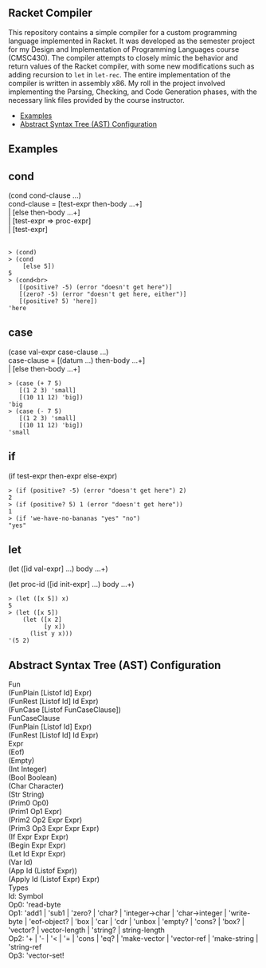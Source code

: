 ## Racket Compiler

This repository contains a simple compiler for a custom programming language implemented in Racket. It was developed as the semester project for my Design and Implementation of Programming Languages course (CMSC430). The compiler attempts to closely mimic the behavior and return values of the Racket compiler, with some new modifications such as adding recursion to `let` in `let-rec`. The entire implementation of the compiler is written in assembly x86. My roll in the project involved implementing the Parsing, Checking, and Code Generation phases, with the necessary link files provided by the course instructor.

- [Examples](#examples)
- [Abstract Syntax Tree (AST) Configuration](#abstract-syntax-tree-ast-configuration)

## Examples

## cond
(cond cond-clause ...) <br>
cond-clause	 	=	 	[test-expr then-body ...+]<br>
 	 	|	 	[else then-body ...+]<br>
 	 	|	 	[test-expr => proc-expr]<br>
 	 	|	 	[test-expr]<br>
<br>

`> (cond)`<br>
`> (cond`<br>
`    [else 5])`<br>
`5`<br>
`> (cond<br>`<br>
`   [(positive? -5) (error "doesn't get here")]`<br>
`   [(zero? -5) (error "doesn't get here, either")]`<br>
`   [(positive? 5) 'here])`<br>
`'here`<br>

## case
(case val-expr case-clause ...) <br>
case-clause	 	=	 	[(datum ...) then-body ...+]<br>
 	 	|	 	[else then-body ...+]<br>

`> (case (+ 7 5)`<br>
`   [(1 2 3) 'small]`<br>
`   [(10 11 12) 'big])`<br>
`'big`<br>
`> (case (- 7 5)`<br>
`   [(1 2 3) 'small]`<br>
`   [(10 11 12) 'big])`<br>
`'small`<br>

## if
(if test-expr then-expr else-expr) <br>

`> (if (positive? -5) (error "doesn't get here") 2)`<br>
`2`<br>
`> (if (positive? 5) 1 (error "doesn't get here"))`<br>
`1`<br>
`> (if 'we-have-no-bananas "yes" "no")`<br>
`"yes"`<br>

## let
(let ([id val-expr] ...) body ...+) <br>

(let proc-id ([id init-expr] ...) body ...+) <br>

`> (let ([x 5]) x)`<br>
`5`<br>
`> (let ([x 5])`<br>
`    (let ([x 2]`<br>
`          [y x])`<br>
`      (list y x)))`<br>
`'(5 2)`<br>

## Abstract Syntax Tree (AST) Configuration

Fun<br>
(FunPlain [Listof Id] Expr)<br>
(FunRest [Listof Id] Id Expr)<br>
(FunCase [Listof FunCaseClause])<br>
FunCaseClause<br>
(FunPlain [Listof Id] Expr)<br>
(FunRest [Listof Id] Id Expr)<br>
Expr<br>
(Eof)<br>
(Empty)<br>
(Int Integer)<br>
(Bool Boolean)<br>
(Char Character)<br>
(Str String)<br>
(Prim0 Op0)<br>
(Prim1 Op1 Expr)<br>
(Prim2 Op2 Expr Expr)<br>
(Prim3 Op3 Expr Expr Expr)<br>
(If Expr Expr Expr)<br>
(Begin Expr Expr)<br>
(Let Id Expr Expr)<br>
(Var Id)<br>
(App Id (Listof Expr))<br>
(Apply Id (Listof Expr) Expr)<br>
Types<br>
Id: Symbol<br>
Op0: 'read-byte<br>
Op1: 'add1 | 'sub1 | 'zero? | 'char? | 'integer->char | 'char->integer | 'write-byte | 'eof-object? | 'box | 'car | 'cdr | 'unbox | 'empty? | 'cons? | 'box? | 'vector? | vector-length | 'string? | string-length<br>
Op2: '+ | '- | '< | '= | 'cons | 'eq? | 'make-vector | 'vector-ref | 'make-string | 'string-ref<br>
Op3: 'vector-set!<br>
